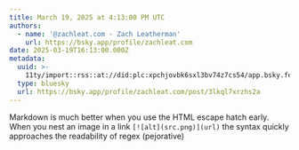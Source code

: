 ```yaml
---
title: March 19, 2025 at 4:13:00 PM UTC
authors:
  - name: '@zachleat.com - Zach Leatherman'
    url: https://bsky.app/profile/zachleat.com
date: 2025-03-19T16:13:00.000Z
metadata:
  uuid: >-
    11ty/import::rss::at://did:plc:xpchjovbk6sxl3bv74z7cs54/app.bsky.feed.post/3lkql7xrzhs2a
  type: bluesky
  url: https://bsky.app/profile/zachleat.com/post/3lkql7xrzhs2a
---
```

Markdown is much better when you use the HTML escape hatch early. When you nest an image in a link `[![alt](src.png)](url)` the syntax quickly approaches the readability of regex (pejorative)